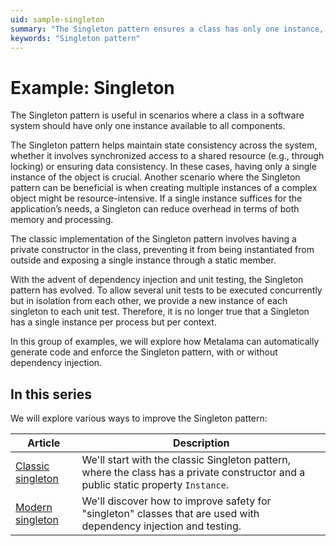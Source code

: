 ```yaml
---
uid: sample-singleton
summary: "The Singleton pattern ensures a class has only one instance, maintaining state consistency and reducing resource overhead. This series explores classic and modern Singleton implementations."
keywords: "Singleton pattern"
---
```


# Example: Singleton

The Singleton pattern is useful in scenarios where a class in a software system should have only one instance available to all components.

The Singleton pattern helps maintain state consistency across the system, whether it involves synchronized access to a shared resource (e.g., through locking) or ensuring data consistency. In these cases, having only a single instance of the object is crucial. Another scenario where the Singleton pattern can be beneficial is when creating multiple instances of a complex object might be resource-intensive. If a single instance suffices for the application’s needs, a Singleton can reduce overhead in terms of both memory and processing.

The classic implementation of the Singleton pattern involves having a private constructor in the class, preventing it from being instantiated from outside and exposing a single instance through a static member.

With the advent of dependency injection and unit testing, the Singleton pattern has evolved. To allow several unit tests to be executed concurrently but in isolation from each other, we provide a new instance of each singleton to each unit test. Therefore, it is no longer true that a Singleton has a single instance per process but per context.

In this group of examples, we will explore how Metalama can automatically generate code and enforce the Singleton pattern, with or without dependency injection.

## In this series

We will explore various ways to improve the Singleton pattern:

| Article                                    | Description                                                                                                                        |
|--------------------------------------------|------------------------------------------------------------------------------------------------------------------------------------|
| [Classic singleton](singleton-1/README.md) | We'll start with the classic Singleton pattern, where the class has a private constructor and a public static property `Instance`. |
| [Modern singleton](singleton-2/README.md)  | We'll discover how to improve safety for "singleton" classes that are used with dependency injection and testing.                  |


